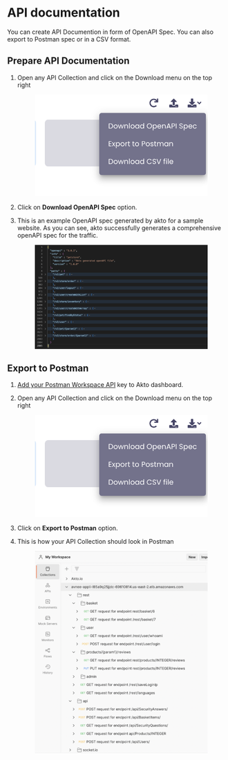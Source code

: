 # API documentation

You can create API Documention in form of OpenAPI Spec. You can also export to Postman spec or in a CSV format.

## Prepare API Documentation

1.  Open any API Collection and click on the Download menu on the top right

    <figure><img src="../.gitbook/assets/api-docs.png" alt=""><figcaption></figcaption></figure>
2. Click on **Download OpenAPI Spec** option.
3.  This is an example OpenAPI spec generated by akto for a sample website. As you can see, akto successfully generates a comprehensive openAPI spec for the traffic.

    <figure><img src="../.gitbook/assets/openapi-spec.png" alt=""><figcaption></figcaption></figure>

## Export to Postman

1. [Add your Postman Workspace API](https://docs.akto.io/add-api-data/integrations/postman) key to Akto dashboard.
2.  Open any API Collection and click on the Download menu on the top right

    <figure><img src="../.gitbook/assets/api-docs.png" alt=""><figcaption></figcaption></figure>
3. Click on **Export to Postman** option.
4.  This is how your API Collection should look in Postman

    <figure><img src="../.gitbook/assets/postman export.png" alt=""><figcaption></figcaption></figure>
